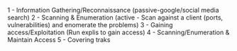 
1 - Information Gathering/Reconnaissance (passive-google/social media search)
2 - Scanning & Enumeration (active - Scan against a client (ports, vulnerabilities) and enomerate the problems)
3 - Gaining access/Exploitation (Run explis to gain access)
4 - Scanning/Enumeration & Maintain Access
5 - Covering traks


